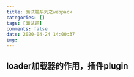 ```yaml
---
title: 面试题系列之webpack
categories: []
tags: [面试题]
comments: false
date: 2020-04-24 14:00:37
img:
---
```

## loader加载器的作用，插件plugin
